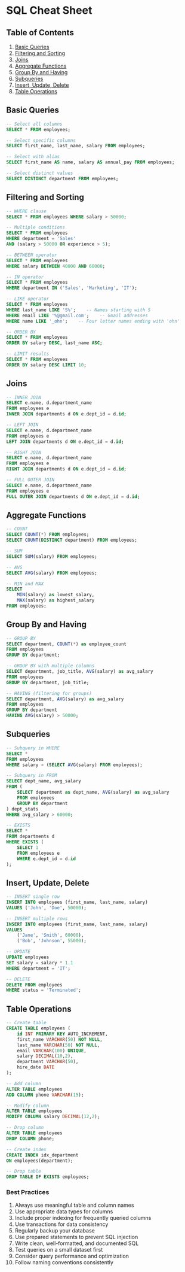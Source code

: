 # SQL Cheat Sheet

## Table of Contents
1. [Basic Queries](#basic-queries)
2. [Filtering and Sorting](#filtering-and-sorting)
3. [Joins](#joins)
4. [Aggregate Functions](#aggregate-functions)
5. [Group By and Having](#group-by-and-having)
6. [Subqueries](#subqueries)
7. [Insert, Update, Delete](#insert-update-delete)
8. [Table Operations](#table-operations)

## Basic Queries
```sql
-- Select all columns
SELECT * FROM employees;

-- Select specific columns
SELECT first_name, last_name, salary FROM employees;

-- Select with alias
SELECT first_name AS name, salary AS annual_pay FROM employees;

-- Select distinct values
SELECT DISTINCT department FROM employees;
```

## Filtering and Sorting
```sql
-- WHERE clause
SELECT * FROM employees WHERE salary > 50000;

-- Multiple conditions
SELECT * FROM employees 
WHERE department = 'Sales' 
AND (salary > 50000 OR experience > 5);

-- BETWEEN operator
SELECT * FROM employees 
WHERE salary BETWEEN 40000 AND 60000;

-- IN operator
SELECT * FROM employees 
WHERE department IN ('Sales', 'Marketing', 'IT');

-- LIKE operator
SELECT * FROM employees 
WHERE last_name LIKE 'S%';    -- Names starting with S
WHERE email LIKE '%@gmail.com';    -- Gmail addresses
WHERE name LIKE '_ohn';    -- Four letter names ending with 'ohn'

-- ORDER BY
SELECT * FROM employees 
ORDER BY salary DESC, last_name ASC;

-- LIMIT results
SELECT * FROM employees 
ORDER BY salary DESC LIMIT 10;
```

## Joins
```sql
-- INNER JOIN
SELECT e.name, d.department_name
FROM employees e
INNER JOIN departments d ON e.dept_id = d.id;

-- LEFT JOIN
SELECT e.name, d.department_name
FROM employees e
LEFT JOIN departments d ON e.dept_id = d.id;

-- RIGHT JOIN
SELECT e.name, d.department_name
FROM employees e
RIGHT JOIN departments d ON e.dept_id = d.id;

-- FULL OUTER JOIN
SELECT e.name, d.department_name
FROM employees e
FULL OUTER JOIN departments d ON e.dept_id = d.id;
```

## Aggregate Functions
```sql
-- COUNT
SELECT COUNT(*) FROM employees;
SELECT COUNT(DISTINCT department) FROM employees;

-- SUM
SELECT SUM(salary) FROM employees;

-- AVG
SELECT AVG(salary) FROM employees;

-- MIN and MAX
SELECT 
    MIN(salary) as lowest_salary,
    MAX(salary) as highest_salary
FROM employees;
```

## Group By and Having
```sql
-- GROUP BY
SELECT department, COUNT(*) as employee_count
FROM employees
GROUP BY department;

-- GROUP BY with multiple columns
SELECT department, job_title, AVG(salary) as avg_salary
FROM employees
GROUP BY department, job_title;

-- HAVING (filtering for groups)
SELECT department, AVG(salary) as avg_salary
FROM employees
GROUP BY department
HAVING AVG(salary) > 50000;
```

## Subqueries
```sql
-- Subquery in WHERE
SELECT *
FROM employees
WHERE salary > (SELECT AVG(salary) FROM employees);

-- Subquery in FROM
SELECT dept_name, avg_salary
FROM (
    SELECT department as dept_name, AVG(salary) as avg_salary
    FROM employees
    GROUP BY department
) dept_stats
WHERE avg_salary > 60000;

-- EXISTS
SELECT *
FROM departments d
WHERE EXISTS (
    SELECT 1 
    FROM employees e 
    WHERE e.dept_id = d.id
);
```

## Insert, Update, Delete
```sql
-- INSERT single row
INSERT INTO employees (first_name, last_name, salary)
VALUES ('John', 'Doe', 50000);

-- INSERT multiple rows
INSERT INTO employees (first_name, last_name, salary)
VALUES 
    ('Jane', 'Smith', 60000),
    ('Bob', 'Johnson', 55000);

-- UPDATE
UPDATE employees
SET salary = salary * 1.1
WHERE department = 'IT';

-- DELETE
DELETE FROM employees
WHERE status = 'Terminated';
```

## Table Operations
```sql
-- Create table
CREATE TABLE employees (
    id INT PRIMARY KEY AUTO_INCREMENT,
    first_name VARCHAR(50) NOT NULL,
    last_name VARCHAR(50) NOT NULL,
    email VARCHAR(100) UNIQUE,
    salary DECIMAL(10,2),
    department VARCHAR(50),
    hire_date DATE
);

-- Add column
ALTER TABLE employees
ADD COLUMN phone VARCHAR(15);

-- Modify column
ALTER TABLE employees
MODIFY COLUMN salary DECIMAL(12,2);

-- Drop column
ALTER TABLE employees
DROP COLUMN phone;

-- Create index
CREATE INDEX idx_department
ON employees(department);

-- Drop table
DROP TABLE IF EXISTS employees;
```

### Best Practices
1. Always use meaningful table and column names
2. Use appropriate data types for columns
3. Include proper indexing for frequently queried columns
4. Use transactions for data consistency
5. Regularly backup your database
6. Use prepared statements to prevent SQL injection
7. Write clean, well-formatted, and documented SQL
8. Test queries on a small dataset first
9. Consider query performance and optimization
10. Follow naming conventions consistently
